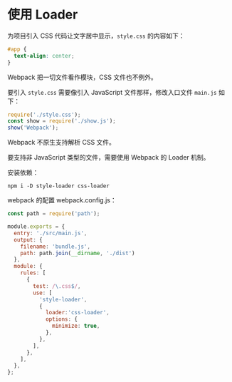 # 使用 Loader

为项目引入 CSS 代码让文字居中显示，`style.css` 的内容如下：

```css
#app {
  text-align: center;
}
```

Webpack 把一切文件看作模块，CSS 文件也不例外。

要引入 `style.css` 需要像引入 JavaScript 文件那样，修改入口文件 `main.js` 如下：

```javascript
require('./style.css');
const show = require('./show.js');
show('Webpack');
```

Webpack 不原生支持解析 CSS 文件。

要支持非 JavaScript 类型的文件，需要使用 Webpack 的 Loader 机制。

安装依赖：

```shell
npm i -D style-loader css-loader
```

webpack 的配置 webpack.config.js：

```javascript
const path = require('path');

module.exports = {
  entry: './src/main.js',
  output: {
    filename: 'bundle.js',
    path: path.join(__dirname, './dist')
  },
  module: {
    rules: [
      {
        test: /\.css$/,
        use: [
          'style-loader',
          {
            loader:'css-loader',
            options: {
              minimize: true,
            },
          },
        ],
      },
    ],
  },
};
```